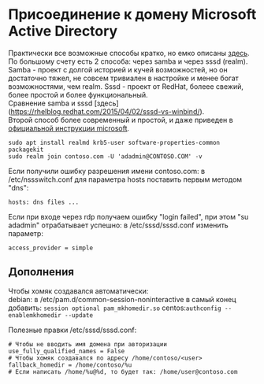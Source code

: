 # Присоединение к домену Microsoft Active Directory

Практически все возможные способы кратко, но емко описаны [здесь](https://rhelblog.redhat.com/2015/02/04/overview-of-direct-integration-options/).  
По большому счету есть 2 способа: через samba и через sssd (realm).  
Samba - проект с долгой историей и кучей возможностей, но он достаточно тяжел, не совсем тривиален в настройке и менее богат возможностями, чем realm.
Sssd - проект от RedHat, болеее свежий, более простой и более функциональный.  
Сравнение samba и sssd [здесь] (https://rhelblog.redhat.com/2015/04/02/sssd-vs-winbind/).  
Второй способ более современный и простой, и даже приведен в [официальной инструкции microsoft](https://docs.microsoft.com/ru-ru/sql/linux/sql-server-linux-active-directory-authentication?view=sql-server-linux-2017#join).
```
sudo apt install realmd krb5-user software-properties-common packagekit
sudo realm join contoso.com -U 'adadmin@CONTOSO.COM' -v
```
Если получили ошибку разрешения имени contoso.com: в /etc/nssswitch.conf для параметра hosts поставить первым методом "dns":
```
hosts: dns files ...
```
Если при входе через rdp получаем ошибку "login failed", при этом "su adadmin" отрабатывает успешно: в /etc/sssd/sssd.conf изменить параметр:
```
access_provider = simple
```

## Дополнения
Чтобы хомяк создавался автоматически:  
debian: в /etc/pam.d/common-session-noninteractive в самый конец добавить: ``session optional pam_mkhomedir.so``
centos:``authconfig --enablemkhomedir --update``

Полезные правки /etc/sssd/sssd.conf:
```
# Чтобы не вводить имя домена при авторизации
use_fully_qualified_names = False
# Чтобы хомяк создавался по адресу /home/contoso/<user>
fallback_homedir = /home/contoso/%u
# Если написать /home/%u@%d, то будет так: /home/user@contoso.com
```
